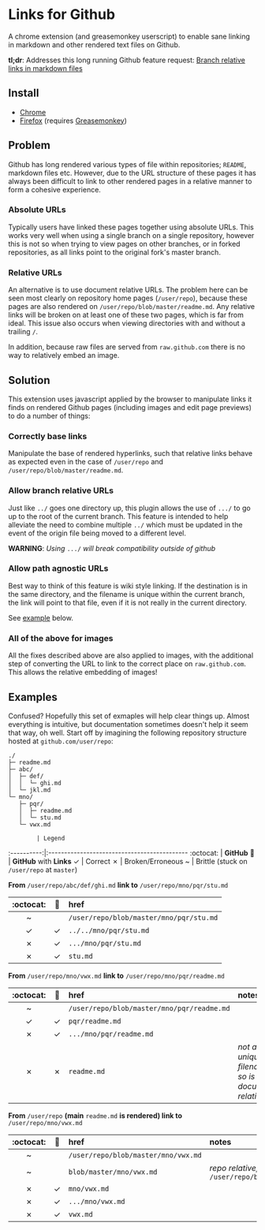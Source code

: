 # Links for Github

A chrome extension (and greasemonkey userscript) to enable sane linking in markdown and other rendered text files on Github.

**tl;dr**: Addresses this long running Github feature request: [Branch relative links in markdown files](https://github.com/github/markup/issues/101)

## Install

  * [Chrome](https://chrome.google.com/webstore/detail/github-links/ofifaalchickdncbbfendodoamlimlkm)
  * [Firefox](https://raw.github.com/mal/github-links/master/src/github-links.user.js)
    (requires [Greasemonkey](https://addons.mozilla.org/en-US/firefox/addon/greasemonkey/))

## Problem

Github has long rendered various types of file within repositories; `README`, markdown files etc. However, due to the URL structure of these pages it has always been difficult to link to other rendered pages in a relative manner to form a cohesive experience.

### Absolute URLs

Typically users have linked these pages together using absolute URLs. This works very well when using a single branch on a single repository, however this is not so when trying to view pages on other branches, or in forked repositories, as all links point to the original fork's master branch.

### Relative URLs

An alternative is to use document relative URLs. The problem here can be seen most clearly on repository home pages (`/user/repo`), because these pages are also rendered on `/user/repo/blob/master/readme.md`. Any relative links will be broken on at least one of these two pages, which is far from ideal. This issue also occurs when viewing directories with and without a trailing `/`.

In addition, because raw files are served from `raw.github.com` there is no way to relatively embed an image.

## Solution

This extension uses javascript applied by the browser to manipulate links it finds on rendered Github pages (including images and edit page previews) to do a number of things:

### Correctly base links

Manipulate the base of rendered hyperlinks, such that relative links behave as expected even in the case of `/user/repo` and `/user/repo/blob/master/readme.md`.

### Allow branch relative URLs

Just like `../` goes one directory up, this plugin allows the use of `.../` to go up to the root of the current branch. This feature is intended to help alleviate the need to combine multiple `../` which must be updated in the event of the origin file being moved to a different level.

**WARNING**: *Using* `.../` *will break compatibility outside of github*

### Allow path agnostic URLs

Best way to think of this feature is wiki style linking. If the destination is in the same directory, and the filename is unique within the current branch, the link will point to that file, even if it is not really in the current directory.

See [example](#examples) below.

### All of the above for images

All the fixes described above are also applied to images, with the additional step of converting the URL to link to the correct place on `raw.github.com`. This allows the relative embedding of images!

## Examples

Confused? Hopefully this set of exmaples will help clear things up. Almost everything is intuitive, but documentation sometimes doesn't help it seem that way, oh well. Start off by imagining the following repository structure hosted at `github.com/user/repo`:

```
./
├─ readme.md
├─ abc/
│  ├─ def/
│  │  └─ ghi.md
│  └─ jkl.md
└─ mno/
   ├─ pqr/
   │  ├─ readme.md
   │  └─ stu.md
   └─ vwx.md
```

            | Legend
:----------:|:--------------------------------------------
 :octocat:  | **GitHub**
 :bookmark: | **GitHub** with **Links**
 ✓          | Correct
 ✗          | Broken/Erroneous
 ~          | Brittle (stuck on `/user/repo` at `master`)


**From** `/user/repo/abc/def/ghi.md` **link to** `/user/repo/mno/pqr/stu.md`

 :octocat: | :bookmark: | href
:---------:|:----------:|:-----
 ~         |            | `/user/repo/blob/master/mno/pqr/stu.md`
 ✓         | ✓          | `../../mno/pqr/stu.md`
 ✗         | ✓          | `.../mno/pqr/stu.md`
 ✗         | ✓          | `stu.md`

**From** `/user/repo/mno/vwx.md` **link to** `/user/repo/mno/pqr/readme.md`

 :octocat: | :bookmark: | href | notes
:---------:|:----------:|:-----|:------
 ~         |            | `/user/repo/blob/master/mno/pqr/readme.md`
 ✓         | ✓          | `pqr/readme.md`
 ✗         | ✓          | `.../mno/pqr/readme.md`
 ✗         | ✗          | `readme.md` | *not a unique filename, so is document relative*

**From** `/user/repo` **(main** `readme.md` **is rendered) link to** `/user/repo/mno/vwx.md`

 :octocat: | :bookmark: | href | notes
:---------:|:----------:|:-----|:------
 ~         |            | `/user/repo/blob/master/mno/vwx.md`
 ~         |            | `blob/master/mno/vwx.md` | *repo relative; but breaks on* `/user/repo/blob/master/readme.md`
 ✗         | ✓          | `mno/vwx.md`
 ✗         | ✓          | `.../mno/vwx.md`
 ✗         | ✓          | `vwx.md`
